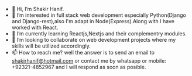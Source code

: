 - 👋 Hi, I’m Shakir Hanif.
- 👀 I’m interested in full stack web development especially Python(Django and Django-rest),also I'm adapt in Node(Express).Along with I have worked with React.  
- 🌱 I’m currently learning Reactjs,Nextjs and their complementry modules.
- 💞️ I’m looking to collaborate on web development projects where my skills will be utilized accordingly.
- 📫 How to reach me? well the answer is to send an email to shakirhanif@hotmail.com or contact me by whatsapp or mobile: +92321-4852967 and I will respond as soon as posible.

<!---
shakirhanif/shakirhanif is a ✨ special ✨ repository because its `README.md` (this file) appears on your GitHub profile.
You can click the Preview link to take a look at your changes.
--->
